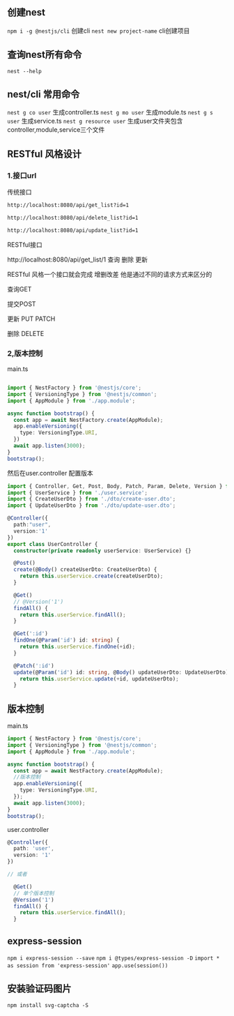 ## 创建nest

`npm i -g @nestjs/cli` 创建cli
`nest new project-name` cli创建项目

## 查询nest所有命令
`nest --help`

## nest/cli 常用命令
`nest g co user` 生成controller.ts
`nest g mo user` 生成module.ts
`nest g s user` 生成service.ts
`nest g resource user` 生成user文件夹包含controller,module,service三个文件

## RESTful 风格设计

### 1.接口url



传统接口

```html
http://localhost:8080/api/get_list?id=1

http://localhost:8080/api/delete_list?id=1

http://localhost:8080/api/update_list?id=1

```

RESTful接口

http://localhost:8080/api/get_list/1 查询 删除 更新

RESTful 风格一个接口就会完成 增删改差 他是通过不同的请求方式来区分的

查询GET

提交POST

更新 PUT PATCH

删除 DELETE


### 2,版本控制

main.ts

```ts

import { NestFactory } from '@nestjs/core';
import { VersioningType } from '@nestjs/common';
import { AppModule } from './app.module';

async function bootstrap() {
  const app = await NestFactory.create(AppModule);
  app.enableVersioning({
    type: VersioningType.URI,
  })
  await app.listen(3000);
}
bootstrap();

```


然后在user.controller 配置版本

```ts
import { Controller, Get, Post, Body, Patch, Param, Delete, Version } from '@nestjs/common';
import { UserService } from './user.service';
import { CreateUserDto } from './dto/create-user.dto';
import { UpdateUserDto } from './dto/update-user.dto';

@Controller({
  path:"user",
  version:'1'
})
export class UserController {
  constructor(private readonly userService: UserService) {}

  @Post()
  create(@Body() createUserDto: CreateUserDto) {
    return this.userService.create(createUserDto);
  }

  @Get()
  // @Version('1')
  findAll() {
    return this.userService.findAll();
  }

  @Get(':id')
  findOne(@Param('id') id: string) {
    return this.userService.findOne(+id);
  }

  @Patch(':id')
  update(@Param('id') id: string, @Body() updateUserDto: UpdateUserDto) {
    return this.userService.update(+id, updateUserDto);
  }
```


## 版本控制

main.ts

```ts
import { NestFactory } from '@nestjs/core';
import { VersioningType } from '@nestjs/common';
import { AppModule } from './app.module';

async function bootstrap() {
  const app = await NestFactory.create(AppModule);
  //版本控制
  app.enableVersioning({
    type: VersioningType.URI,
  });
  await app.listen(3000);
}
bootstrap();
```


user.controller

```ts
@Controller({
  path: 'user',
  version: '1'
})

// 或者

  @Get()
  // 单个版本控制
  @Version('1')
  findAll() {
    return this.userService.findAll();
  }
```



## express-session

`npm i express-session --save`
`npm i @types/express-session -D`
`import * as session from 'express-session'`
`app.use(session())`

## 安装验证码图片

`npm install svg-captcha -S`

